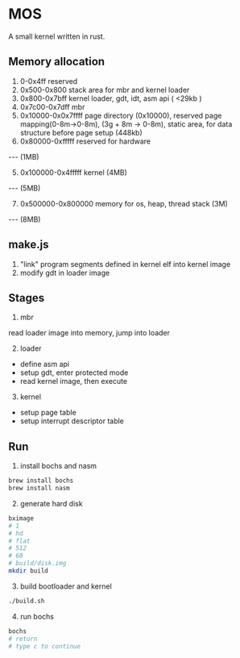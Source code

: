 # MOS

A small kernel written in rust. 

## Memory allocation

1. 0-0x4ff              reserved
2. 0x500-0x800         stack area for mbr and kernel loader
3. 0x800-0x7bff        kernel loader, gdt, idt, asm api ( <29kb )
4. 0x7c00-0x7dff        mbr
5. 0x10000-0x0x7ffff    page directory (0x10000), reserved page mapping(0-8m->0-8m), (3g + 8m -> 0-8m), static area, for data structure before page setup (448kb)
6. 0x80000-0xfffff      reserved for hardware

--- (1MB)

5. 0x100000-0x4fffff    kernel (4MB)

--- (5MB)

7. 0x500000-0x800000    memory for os, heap, thread stack (3M)

--- (8MB)

## make.js

1. "link" program segments defined in kernel elf into kernel image
2. modify gdt in loader image

## Stages

1. mbr 

read loader image into memory, jump into loader


2. loader

- define asm api
- setup gdt, enter protected mode
- read kernel image, then execute 

3. kernel

- setup page table
- setup interrupt descriptor table


## Run

1. install bochs and nasm

```sh
brew install bochs
brew install nasm
```

2. generate hard disk

```sh
bximage
# 1
# hd
# flat
# 512
# 60
# build/disk.img
mkdir build
```

3. build bootloader and kernel

```sh
./build.sh
```

4. run bochs

```sh
bochs
# return
# type c to continue
```
